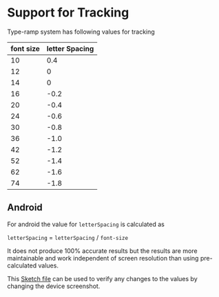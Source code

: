 # Support for Tracking

Type-ramp system has following values for tracking

font size | letter Spacing
|--------|-------|
10	| 0.4
12	| 0
14	| 0
16	| -0.2
20	| -0.4
24	| -0.6
30	| -0.8
36	| -1.0
42	| -1.2
52  | -1.4
62  | -1.6
74  | -1.8

## Android

For android the value for `letterSpacing` is calculated as

`letterSpacing` = `letterSpacing` / `font-size`

It does not produce 100% accurate results but the results are more maintainable and work independent of screen resolution than using pre-calculated values.

This [Sketch file](tracking-android.md) can be used to verify any changes to the values by changing the device screenshot.

